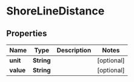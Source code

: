 

# ShoreLineDistance


## Properties

Name | Type | Description | Notes
------------ | ------------- | ------------- | -------------
**unit** | **String** |  |  [optional]
**value** | **String** |  |  [optional]



